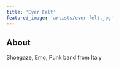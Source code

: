 ```yaml
---
title: 'Ever Felt'
featured_image: 'artists/ever-felt.jpg'
---
```


## About

Shoegaze, Emo, Punk band from Italy
